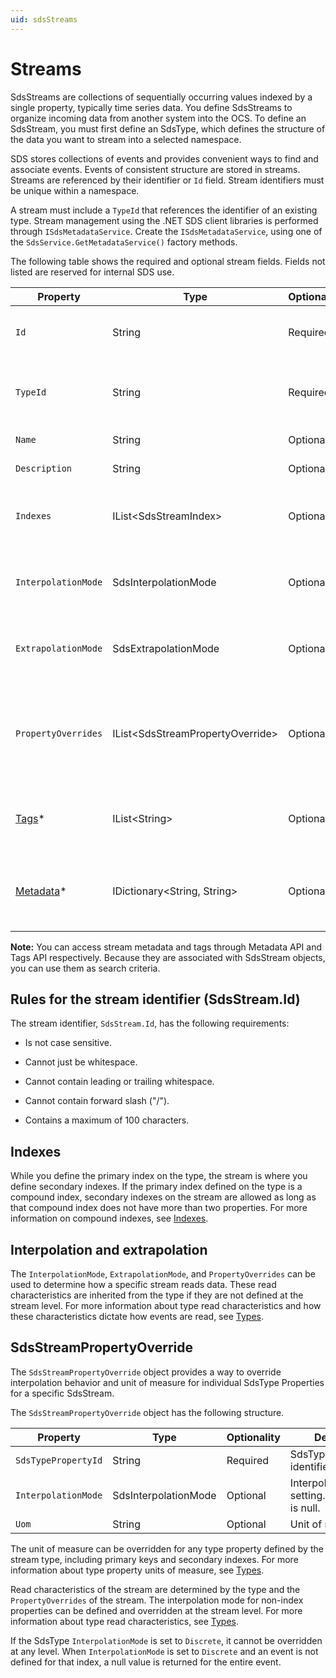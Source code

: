 ```yaml
---
uid: sdsStreams
---
```


# Streams

SdsStreams are collections of sequentially occurring values indexed by a single property, typically time series data. You define SdsStreams to organize incoming data from another system into the OCS. To define an SdsStream, you must first define an SdsType, which defines the structure of the data you want to stream into a selected namespace.

SDS stores collections of events and provides convenient ways to find and associate events. Events of consistent structure are stored in streams. Streams are referenced by their identifier or `Id` field. Stream identifiers must be unique within a namespace.

A stream must include a `TypeId` that references the identifier of an existing type. Stream management using the .NET SDS client libraries is performed through `ISdsMetadataService`. Create the `ISdsMetadataService`, using one of the `SdsService.GetMetadataService()` factory methods.

The following table shows the required and optional stream fields. Fields not listed are reserved
for internal SDS use.

| Property          | Type                             | Optionality | Searchable | Details |
|-------------------|----------------------------------|-------------|------------|---------|
| `Id`                | String                           | Required    | Yes		  | An identifier for referencing the stream |
| `TypeId`            | String                           | Required    | Yes		  | The SdsType identifier of the type to be used for this stream |
| `Name`              | String                           | Optional    | Yes		  | Friendly name |
| `Description`       | String                           | Optional    | Yes		  | Description text |
| `Indexes`           | IList\<SdsStreamIndex\>            | Optional    | No		  | Used to define secondary indexes for stream |
| `InterpolationMode` | SdsInterpolationMode             | Optional    | No		  | Interpolation setting of the stream. Default is null. |
| `ExtrapolationMode` | SdsExtrapolationMode             | Optional    | No		  | Extrapolation setting of the stream. Default is null. |
| `PropertyOverrides` | IList\<SdsStreamPropertyOverride\> | Optional    | No		  | Used to define unit of measure and interpolation mode overrides for a stream. |
| [Tags](xref:sds-streams-tags)*		| IList\<String\>					| Optional    | Yes		  | A list of tags denoting special attributes or categories.|
| [Metadata](xref:sds-streams-metadata)*	| IDictionary\<String, String\>	| Optional    | Yes		  | A dictionary of string keys and associated string values.  |

**Note:** You can access stream metadata and tags through Metadata API and Tags API respectively. Because they are associated with SdsStream objects, you can use them as search criteria.

## Rules for the stream identifier (SdsStream.Id)

The stream identifier, `SdsStream.Id`, has the following requirements:

- Is not case sensitive.

- Cannot just be whitespace.

- Cannot contain leading or trailing whitespace.

- Cannot contain forward slash ("/").

- Contains a maximum of 100 characters.

## Indexes

While you define the primary index on the type, the stream is where you define secondary indexes.
If the primary index defined on the type is a compound index, secondary indexes on the stream are allowed as long as that compound index does not have more than two properties. For more information on compound indexes, see [Indexes](xref:sdsIndexes#compound-indexes). 

## Interpolation and extrapolation

The `InterpolationMode`, `ExtrapolationMode`, and `PropertyOverrides` can be used to determine how a specific stream reads data. These read characteristics are inherited from the type if they are not defined at the stream level. For more information about type read characteristics and how these characteristics dictate how events are read, see [Types](xref:sdsTypes).

## SdsStreamPropertyOverride

The `SdsStreamPropertyOverride` object provides a way to override interpolation behavior and unit of measure for individual SdsType Properties for a specific SdsStream.

The `SdsStreamPropertyOverride` object has the following structure.

| Property          | Type                 | Optionality | Details |
|-------------------|----------------------|-------------|---------|
| `SdsTypePropertyId` | String               | Required    | SdsTypeProperty identifier. |
| `InterpolationMode` | SdsInterpolationMode | Optional    | Interpolation setting. Default is null. |
| `Uom`               | String               | Optional    | Unit of measure. |

The unit of measure can be overridden for any type property defined by the stream type, including primary keys and secondary indexes. For more information about type property units of measure, see [Types](xref:sdsTypes).

Read characteristics of the stream are determined by the type and the `PropertyOverrides` of the stream. The interpolation mode for non-index properties can be defined and overridden at the stream level. For more information about type read characteristics, see [Types](xref:sdsTypes).

If the SdsType `InterpolationMode` is set to `Discrete`, it cannot be overridden at any level. When `InterpolationMode` is set to `Discrete` and an event is not defined for that index, a null value is returned for the entire event.
